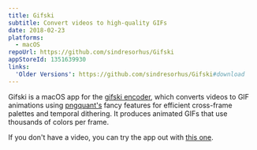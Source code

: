 ```yaml
---
title: Gifski
subtitle: Convert videos to high-quality GIFs
date: 2018-02-23
platforms:
  - macOS
repoUrl: https://github.com/sindresorhus/Gifski
appStoreId: 1351639930
links:
  'Older Versions': https://github.com/sindresorhus/Gifski#download
---
```


Gifski is a macOS app for the [gifski encoder](https://gif.ski), which converts videos to GIF animations using [pngquant's](https://pngquant.org) fancy features for efficient cross-frame palettes and temporal dithering. It produces animated GIFs that use thousands of colors per frame.

If you don't have a video, you can try the app out with [this one](https://dsc.cloud/sindresorhus/input-test.mp4).
